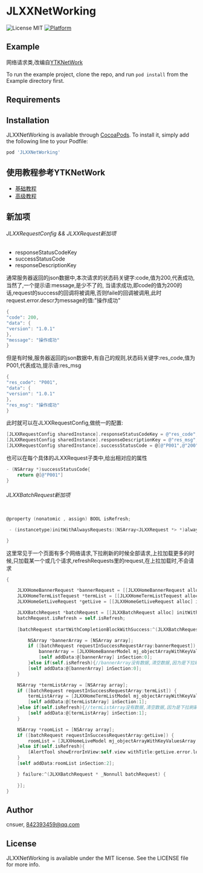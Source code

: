 # JLXXNetWorking

![License MIT](https://img.shields.io/github/license/mashape/apistatus.svg?maxAge=2592000)
[![Platform](https://img.shields.io/badge/Platforms-iOS-4E4E4E.svg?colorA=28a745)](#installation)

## Example

网络请求类,改编自[YTKNetWork][YTKNetWork]

To run the example project, clone the repo, and run `pod install` from the Example directory first.

## Requirements

## Installation

JLXXNetWorking is available through [CocoaPods](http://cocoapods.org). To install
it, simply add the following line to your Podfile:

```ruby
pod 'JLXXNetWorking'
```

## 使用教程参考YTKNetWork

* [基础教程][BasicGuide_cn]
* [高级教程][ProGuide_cn]

## 新加项
###### JLXXRequestConfig && JLXXRequest新加项
* responseStatusCodeKey
* successStatusCode
* responseDescriptionKey

通常服务器返回的json数据中,本次请求的状态码关键字:code,值为200,代表成功,当然了,一个提示语:message,是少不了的,
当请求成功,即code的值为200的话,request的success的回调将被调用,否则faile的回调被调用,此时request.error.descr为message的值:"操作成功"
```objectivec
{
"code": 200,
"data": {
"version": "1.0.1"
},
"message": "操作成功"
}
```
但是有时候,服务器返回的json数据中,有自己的规则,状态码关键字:res_code,值为P001,代表成功,提示语:res_msg

```objectivec
{
"res_code": "P001",
"data": {
"version": "1.0.1"
},
"res_msg": "操作成功"
}
```
此时就可以在JLXXRequestConfig,做统一的配置:

```objectivec
[JLXXRequestConfig sharedInstance].responseStatusCodeKey = @"res_code";
[JLXXRequestConfig sharedInstance].responseDescriptionKey = @"res_msg";
[JLXXRequestConfig sharedInstance].successStatusCode = @[@"P001",@"200"];
```
也可以在每个具体的JLXXRequest子类中,给出相对应的属性

```objectivec
- (NSArray *)successStatusCode{
	return @[@"P001"]
}
```
###### JLXXBatchRequest新加项

```objectivec

@property (nonatomic , assign) BOOL isRefresh;

 - (instancetype)initWithAlwaysRequests:(NSArray<JLXXRequest *> *)alwaysRequests refreshRequests:(NSArray<JLXXRequest *> *)refreshRequests;

}
```
这里常见于一个页面有多个网络请求,下拉刷新的时候全部请求,上拉加载更多的时候,只加载某一个或几个请求,refreshRequests里的request,在上拉加载时,不会请求
```objectivec
{

	JLXXHomeBannerRequest *bannerRequest = [[JLXXHomeBannerRequest alloc] init];
	JLXXHomeTermListTequest *termList = [[JLXXHomeTermListTequest alloc] init];
	JLXXHomeGetLiveRequest *getLive = [[JLXXHomeGetLiveRequest alloc] init];

	JLXXBatchRequest *batchRequest = [[JLXXBatchRequest alloc] initWithAlwaysRequests:@[getLive] refreshRequests:@[bannerRequest,termList]];
	batchRequest.isRefresh = self.isRefresh;
	
	[batchRequest startWithCompletionBlockWithSuccess:^(JLXXBatchRequest * _Nonnull batchRequest) {

		NSArray *bannerArray = [NSArray array];
		if ([batchRequest requestInSuccessRequestArray:bannerRequest]) {
			bannerArray = [JLXXHomeBannerModel mj_objectArrayWithKeyValuesArray:banner.responseObject[@"data"]];
			[self addData:@[bannerArray] inSection:0];
		}else if(self.isRefresh){//bannerArray没有数据,清空数据,因为是下拉刷新,如果没有数据,需要清空
		[self addData:@[bannerArray] inSection:0];
	}

	NSArray *termListArray = [NSArray array];
	if ([batchRequest requestInSuccessRequestArray:termList]) {
		termListArray = [JLXXHomeTermListModel mj_objectArrayWithKeyValuesArray:termList.responseObject[@"data"]];
		[self addData:@[termListArray] inSection:1];
	}else if(self.isRefresh){//termListArray没有数据,清空数据,因为是下拉刷新,如果没有数据,需要清空
		[self addData:@[termListArray] inSection:1];
	}

	NSArray *roomList = [NSArray array];
	if ([batchRequest requestInSuccessRequestArray:getLive]) {
		roomList = [JLXXHomeLiveModel mj_objectArrayWithKeyValuesArray:getLive.responseObject[@"info"]];
	}else if(self.isRefresh){
		[AlertTool showErrorInView:self.view withTitle:getLive.error.localizedDescription];
	}
	[self addData:roomList inSection:2];

	} failure:^(JLXXBatchRequest * _Nonnull batchRequest) {
	
	}];
}
```

## Author

cnsuer, 842393459@qq.com

## License

JLXXNetWorking is available under the MIT license. See the LICENSE file for more info.


<!-- external links -->
[YTKNetWork]:https://github.com/yuantiku/YTKNetwork
[BasicGuide_cn]:https://github.com/yuantiku/YTKNetwork/blob/master/Docs/BasicGuide_cn.md
[ProGuide_cn]:https://github.com/yuantiku/YTKNetwork/blob/master/Docs/ProGuide_cn.md

